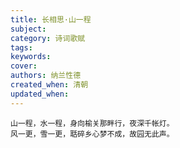 ```yaml
---
title: 长相思·山一程
subject: 
category: 诗词歌赋
tags: 
keywords: 
cover: 
authors: 纳兰性德
created_when: 清朝
updated_when: 
---
```


```
山一程，水一程，身向榆关那畔行，夜深千帐灯。
风一更，雪一更，聒碎乡心梦不成，故园无此声。
```
